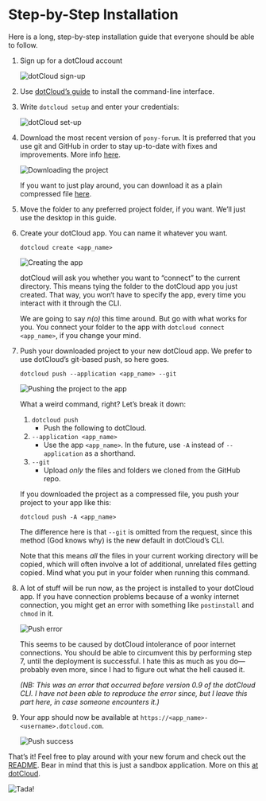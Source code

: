 Step-by-Step Installation
=========================
Here is a long, step-by-step installation guide that everyone should be able to follow.

1. Sign up for a dotCloud account

    ![dotCloud sign-up][1-sign-up]

2. Use [dotCloud’s guide][dc-install] to install the command-line interface.

3. Write `dotcloud setup` and enter your credentials:

    ![dotCloud set-up][2-set-up]

4. Download the most recent version of `pony-forum`. It is preferred that you use git and GitHub in order to stay up-to-date with fixes and improvements. More info [here][github-help].

    ![Downloading the project][3-download]

    If you want to just play around, you can download it as a plain compressed file [here][download].

5. Move the folder to any preferred project folder, if you want. We’ll just use the desktop in this guide.

6. Create your dotCloud app. You can name it whatever you want.

    `dotcloud create <app_name>`

    ![Creating the app][4-create]

    dotCloud will ask you whether you want to “connect” to the current directory. This means tying the folder to the dotCloud app you just created. That way, you won‘t have to specify the app, every time you interact with it through the CLI.

    We are going to say *n(o)* this time around. But go with what works for you. You connect your folder to the app with `dotcloud connect <app_name>`, if you change your mind.

7. Push your downloaded project to your new dotCloud app. We prefer to use dotCloud’s git-based push, so here goes.

    `dotcloud push --application <app_name> --git`

    ![Pushing the project to the app][5-push]

    What a weird command, right? Let’s break it down:

    1. `dotcloud push`
        * Push the following to dotCloud.
    2. `--application <app_name>`
        * Use the app `<app_name>`. In the future, use `-A` instead of `--application` as a shorthand.
    3. `--git`
        * Upload *only* the files and folders we cloned from the GitHub repo.

    If you downloaded the project as a compressed file, you push your project to your app like this:

    `dotcloud push -A <app_name>`

    The difference here is that `--git` is omitted from the request, since this method (God knows why) is the new default in dotCloud’s CLI.

    Note that this means *all* the files in your current working directory will be copied, which will often involve a lot of additional, unrelated files getting copied. Mind what you put in your folder when running this command.

8. A lot of stuff will be run now, as the project is installed to your dotCloud app. If you have connection problems because of a wonky internet connection, you might get an error with something like `postinstall` and `chmod` in it.

    ![Push error][6-error]

    This seems to be caused by dotCloud intolerance of poor internet connections. You should be able to circumvent this by performing step 7, until the deployment is successful. I hate this as much as you do—probably even more, since I had to figure out what the hell caused it.

    *(NB: This was an error that occurred before version 0.9 of the dotCloud CLI. I have not been able to reproduce the error since, but I leave this part here, in case someone encounters it.)*

9. Your app should now be available at `https://<app_name>-<username>.dotcloud.com`.

    ![Push success][7-success]

That’s it! Feel free to play around with your new forum and check out the [README][readme]. Bear in mind that this is just a sandbox application. More on this [at dotCloud][flavors].

![Tada!][tada]


[1-sign-up]:    https://github.com/ndarville/pony-forum/raw/master/_installation/screenshots/1-sign-up.png
[2-set-up]:     https://github.com/ndarville/pony-forum/raw/master/_installation/screenshots/2-set-up.png
[dc-install]:   http://docs.dotcloud.com/0.9/firststeps/install/
[github-help]:  https://help.github.com/
[3-download]:   https://github.com/ndarville/pony-forum/raw/master/_installation/screenshots/3-download.png
[download]:     https://github.com/ndarville/pony-forum/downloads
[4-create]:     https://github.com/ndarville/pony-forum/raw/master/_installation/screenshots/4-create.png
[5-push]:       https://github.com/ndarville/pony-forum/raw/master/_installation/screenshots/5-push.png
[6-error]:      https://github.com/ndarville/pony-forum/raw/master/_installation/screenshots/6-error.png
[7-success]:    https://github.com/ndarville/pony-forum/raw/master/_installation/screenshots/7-success.png
[readme]:       http://ndarville.github.com/pony-forum/
[flavors]:      http://docs.dotcloud.com/0.4/guides/flavors/
[tada]:         https://github.com/ndarville/pony-forum/raw/master/_screenshots/regular.png
